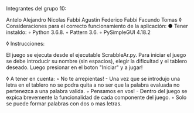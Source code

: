 Integrantes del grupo 10:

Antelo Alejandro Nicolas
Fabbi Agustin Federico
Fabbi Facundo Tomas
◊ Consideraciones para el correcto funcionamiento de la aplicación: ● Tener instaldo: ◦ Python 3.6.8. ◦ Pattern 3.6. ◦ PySimpleGUI 4.18.2

◊ Instrucciones:

El juego se ejecuta desde el ejecutable ScrabbleAr.py. Para iniciar el juego se debe introducir su nombre (sin espacios), elegir la dificultad y el tablero deseado. Luego presionar en el boton "Iniciar" y a jugar!

◊ A tener en cuenta: ◦ No te arrepientas! - Una vez que se introdujo una letra en el tablero no se podra quita a no ser que la palabra evaluada no pertenezca a una palabra valida. ◦ Pensamos en vos! - Dentro del juego se expica brevemente la funcionalidad de cada componente del juego.
◦ Solo se puede formar palabras con dos o mas letras.
